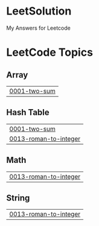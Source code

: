 # LeetSolution
My Answers for Leetcode

<!---LeetCode Topics Start-->
# LeetCode Topics
## Array
|  |
| ------- |
| [0001-two-sum](https://github.com/Akash-Bhattacharyya/LeetSolution/tree/master/0001-two-sum) |
## Hash Table
|  |
| ------- |
| [0001-two-sum](https://github.com/Akash-Bhattacharyya/LeetSolution/tree/master/0001-two-sum) |
| [0013-roman-to-integer](https://github.com/Akash-Bhattacharyya/LeetSolution/tree/master/0013-roman-to-integer) |
## Math
|  |
| ------- |
| [0013-roman-to-integer](https://github.com/Akash-Bhattacharyya/LeetSolution/tree/master/0013-roman-to-integer) |
## String
|  |
| ------- |
| [0013-roman-to-integer](https://github.com/Akash-Bhattacharyya/LeetSolution/tree/master/0013-roman-to-integer) |
<!---LeetCode Topics End-->
